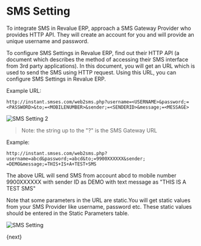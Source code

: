 # SMS Setting

To integrate SMS in Revalue ERP, approach a SMS Gateway Provider who provides HTTP
API. They will create an account for you and will provide an unique username
and password.

To configure SMS Settings in Revalue ERP, find out their HTTP API (a document
which describes the method of accessing their SMS interface from 3rd party
applications). In this document, you will get an URL which is used to send the
SMS using HTTP request. Using this URL, you can configure SMS Settings in
Revalue ERP.

Example URL:  

    
    
    http://instant.smses.com/web2sms.php?username=<USERNAME>&password;=<PASSWORD>&to;=<MOBILENUMBER>&sender;=<SENDERID>&message;=<MESSAGE>
    

<img class="screenshot" alt="SMS Setting 2" src="{{docs_base_url}}/assets/img/setup/sms-settings2.jpg">


> Note: the string up to the "?" is the SMS Gateway URL

Example:

    
    
    http://instant.smses.com/web2sms.php?username=abcd&password;=abcd&to;=9900XXXXXX&sender;
    =DEMO&message;=THIS+IS+A+TEST+SMS

The above URL will send SMS from account abcd to mobile number 9900XXXXXX with
sender ID as DEMO with text message as "THIS IS A TEST SMS"

Note that some parameters in the URL are static.You will get static values
from your SMS Provider like username, password etc. These static values should
be entered in the Static Parameters table.

<img class="screenshot" alt="SMS Setting" src="{{docs_base_url}}/assets/img/setup/sms-settings1.png">

{next}

